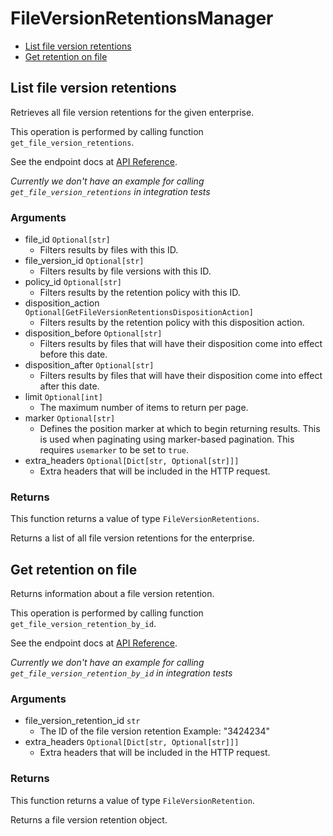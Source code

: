 # FileVersionRetentionsManager

- [List file version retentions](#list-file-version-retentions)
- [Get retention on file](#get-retention-on-file)

## List file version retentions

Retrieves all file version retentions for the given enterprise.

This operation is performed by calling function `get_file_version_retentions`.

See the endpoint docs at
[API Reference](https://developer.box.com/reference/get-file-version-retentions/).

_Currently we don't have an example for calling `get_file_version_retentions` in integration tests_

### Arguments

- file_id `Optional[str]`
  - Filters results by files with this ID.
- file_version_id `Optional[str]`
  - Filters results by file versions with this ID.
- policy_id `Optional[str]`
  - Filters results by the retention policy with this ID.
- disposition_action `Optional[GetFileVersionRetentionsDispositionAction]`
  - Filters results by the retention policy with this disposition action.
- disposition_before `Optional[str]`
  - Filters results by files that will have their disposition come into effect before this date.
- disposition_after `Optional[str]`
  - Filters results by files that will have their disposition come into effect after this date.
- limit `Optional[int]`
  - The maximum number of items to return per page.
- marker `Optional[str]`
  - Defines the position marker at which to begin returning results. This is used when paginating using marker-based pagination. This requires `usemarker` to be set to `true`.
- extra_headers `Optional[Dict[str, Optional[str]]]`
  - Extra headers that will be included in the HTTP request.

### Returns

This function returns a value of type `FileVersionRetentions`.

Returns a list of all file version retentions for the enterprise.

## Get retention on file

Returns information about a file version retention.

This operation is performed by calling function `get_file_version_retention_by_id`.

See the endpoint docs at
[API Reference](https://developer.box.com/reference/get-file-version-retentions-id/).

_Currently we don't have an example for calling `get_file_version_retention_by_id` in integration tests_

### Arguments

- file_version_retention_id `str`
  - The ID of the file version retention Example: "3424234"
- extra_headers `Optional[Dict[str, Optional[str]]]`
  - Extra headers that will be included in the HTTP request.

### Returns

This function returns a value of type `FileVersionRetention`.

Returns a file version retention object.
